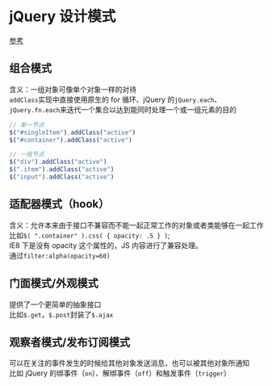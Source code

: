 # jQuery 设计模式

[参考](https://www.kancloud.cn/kancloud/learn-js-design-patterns/56451)

## 组合模式

含义：一组对象可像单个对象一样的对待  
`addClass`实现中直接使用原生的 for 循环、jQuery 的`jQuery.each`、`jQuery.fn.each`来迭代一个集合以达到能同时处理一个或一组元素的目的

```js
// 单一节点
$("#singleItem").addClass("active")
$("#container").addClass("active")

// 一组节点
$("div").addClass("active")
$(".item").addClass("active")
$("input").addClass("active")
```

## 适配器模式（hook）

含义：允许本来由于接口不兼容而不能一起正常工作的对象或者类能够在一起工作  
比如`$( ".container" ).css( { opacity: .5 } )`;  
IE8 下是没有 opacity 这个属性的，JS 内容进行了兼容处理。  
通过`filter:alpha(opacity=60)`

## 门面模式/外观模式

提供了一个更简单的抽象接口  
比如`$.get`，`$.post`封装了`$.ajax`

## 观察者模式/发布订阅模式

可以在关注的事件发生的时候给其他对象发送消息，也可以被其他对象所通知  
比如 jQuery 的绑事件（`on`）、解绑事件（`off`）和触发事件（`trigger`）
